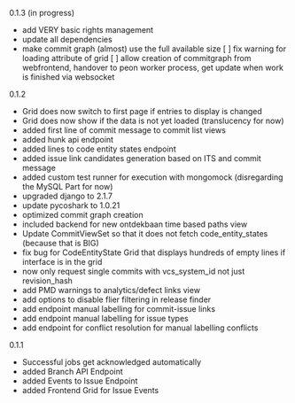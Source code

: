 0.1.3 (in progress)
- add VERY basic rights management
- update all dependencies
- make commit graph (almost) use the full available size
[ ] fix warning for loading attribute of grid
[ ] allow creation of commitgraph from webfrontend, handover to peon worker process, get update when work is finished via websocket

0.1.2
- Grid does now switch to first page if entries to display is changed
- Grid does now show if the data is not yet loaded (translucency for now)
- added first line of commit message to commit list views
- added hunk api endpoint
- added lines to code entity states endpoint
- added issue link candidates generation based on ITS and commit message
- added custom test runner for execution with mongomock (disregarding the MySQL Part for now)
- upgraded django to 2.1.7
- update pycoshark to 1.0.21
- optimized commit graph creation
- included backend for new ontdekbaan time based paths view
- Update CommitViewSet so that it does not fetch code_entity_states (because that is BIG)
- fix bug for CodeEntityState Grid that displays hundreds of empty lines if interface is in the grid
- now only request single commits with vcs_system_id not just revision_hash
- add PMD warnings to analytics/defect links view
- add options to disable flier filtering in release finder
- add endpoint manual labelling for commit-issue links
- add endpoint manual labelling for issue types
- add endpoint for conflict resolution for manual labelling conflicts

0.1.1
- Successful jobs get acknowledged automatically
- added Branch API Endpoint
- added Events to Issue Endpoint
- added Frontend Grid for Issue Events


